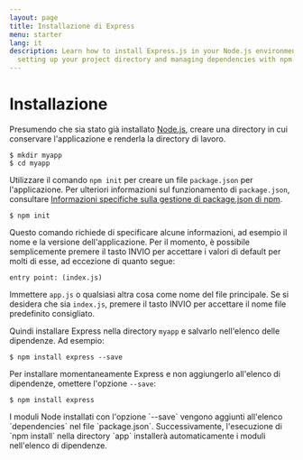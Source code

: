 ```yaml
---
layout: page
title: Installazione di Express
menu: starter
lang: it
description: Learn how to install Express.js in your Node.js environment, including
  setting up your project directory and managing dependencies with npm.
---
```


# Installazione

Presumendo che sia stato già installato [Node.js](https://nodejs.org/), creare una directory in cui conservare l'applicazione e renderla la directory di lavoro.

```console
$ mkdir myapp
$ cd myapp
```

Utilizzare il comando `npm init` per creare un file `package.json` per l'applicazione.
Per ulteriori informazioni sul funzionamento di `package.json`, consultare [Informazioni specifiche sulla gestione di package.json di npm](https://docs.npmjs.com/files/package.json).

```console
$ npm init
```

Questo comando richiede di specificare alcune informazioni, ad esempio il nome e la versione dell'applicazione.
Per il momento, è possibile semplicemente premere il tasto INVIO per accettare i valori di default per molti di esse, ad eccezione di quanto segue:

```console
entry point: (index.js)
```

Immettere `app.js` o qualsiasi altra cosa come nome del file principale. Se si desidera che sia `index.js`, premere il tasto INVIO per accettare il nome file predefinito consigliato.

Quindi installare Express nella directory `myapp` e salvarlo nell'elenco delle dipendenze. Ad esempio:

```console
$ npm install express --save
```

Per installare momentaneamente Express e non aggiungerlo all'elenco di dipendenze, omettere l'opzione `--save`:

```console
$ npm install express
```

<div class="doc-box doc-info" markdown="1">
I moduli Node installati con l'opzione `--save` vengono aggiunti all'elenco `dependencies` nel file `package.json`.
Successivamente, l'esecuzione di `npm install` nella directory `app` installerà automaticamente i moduli nell'elenco di dipendenze.
</div>
